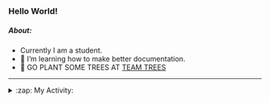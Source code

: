 ### Hello World!

##### About:
- Currently I am a student.
- 🌱 I’m learning how to make better documentation.
- 🌱 GO PLANT SOME TREES AT [TEAM TREES](https://teamtrees.org/)

---
<details>
  <summary>:zap: My Activity:</summary>
  
<!--START_SECTION:waka-->
![Code Time](http://img.shields.io/badge/Code%20Time-1%2C244%20hrs%2033%20mins-blue)

**I'm a Night 🦉** 

```text
🌞 Morning                2061 commits        ███░░░░░░░░░░░░░░░░░░░░░░   10.33 % 
🌆 Daytime                6698 commits        ████████░░░░░░░░░░░░░░░░░   33.56 % 
🌃 Evening                5747 commits        ███████░░░░░░░░░░░░░░░░░░   28.79 % 
🌙 Night                  5454 commits        ███████░░░░░░░░░░░░░░░░░░   27.32 % 
```
📅 **I'm Most Productive on Wednesday** 

```text
Monday                   2759 commits        ███░░░░░░░░░░░░░░░░░░░░░░   13.82 % 
Tuesday                  2740 commits        ███░░░░░░░░░░░░░░░░░░░░░░   13.73 % 
Wednesday                4714 commits        ██████░░░░░░░░░░░░░░░░░░░   23.62 % 
Thursday                 2642 commits        ███░░░░░░░░░░░░░░░░░░░░░░   13.24 % 
Friday                   2120 commits        ███░░░░░░░░░░░░░░░░░░░░░░   10.62 % 
Saturday                 1707 commits        ██░░░░░░░░░░░░░░░░░░░░░░░   08.55 % 
Sunday                   3278 commits        ████░░░░░░░░░░░░░░░░░░░░░   16.42 % 
```


📊 **This Week I Spent My Time On** 

```text
🔥 Editors: 
VS Code                  1 hr 41 mins        ███████████████░░░░░░░░░░   61.37 % 
IntelliJ                 1 hr 3 mins         ██████████░░░░░░░░░░░░░░░   38.63 % 

🐱‍💻 Projects: 
github-readme-youtube-car1 hr 27 mins        █████████████░░░░░░░░░░░░   53.08 % 
java-springboot-projects 1 hr 3 mins         ██████████░░░░░░░░░░░░░░░   38.63 % 
givbacks-admin           13 mins             ██░░░░░░░░░░░░░░░░░░░░░░░   07.99 % 
homebrew                 0 secs              ░░░░░░░░░░░░░░░░░░░░░░░░░   00.29 % 
CSE224-Fundamentals-of-An0 secs              ░░░░░░░░░░░░░░░░░░░░░░░░░   00.00 % 
```


 Last Updated on 27/10/2023 06:11:45 UTC
<!--END_SECTION:waka-->
</details>
